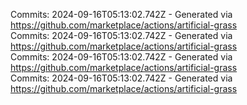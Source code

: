 Commits: 2024-09-16T05:13:02.742Z - Generated via https://github.com/marketplace/actions/artificial-grass
<br>
Commits: 2024-09-16T05:13:02.742Z - Generated via https://github.com/marketplace/actions/artificial-grass
<br>
Commits: 2024-09-16T05:13:02.742Z - Generated via https://github.com/marketplace/actions/artificial-grass
<br>
Commits: 2024-09-16T05:13:02.742Z - Generated via https://github.com/marketplace/actions/artificial-grass
<br>
